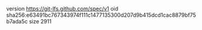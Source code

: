 version https://git-lfs.github.com/spec/v1
oid sha256:e63491bc767343974f111c1477135300d207d9b415dcd1cac8879bf75b7ada5c
size 2911
